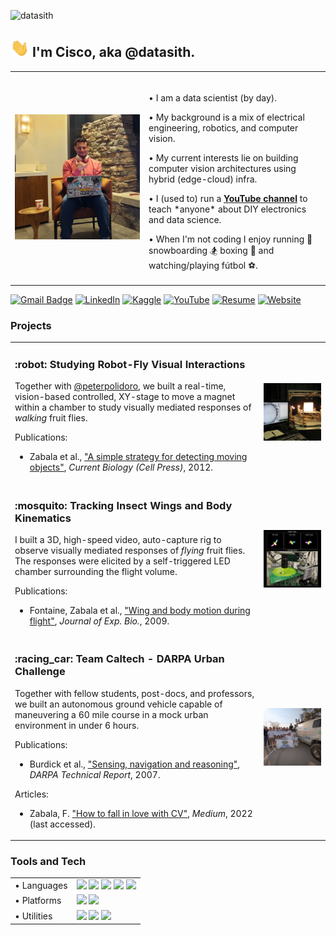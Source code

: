 <p align="left"> <img src="https://komarev.com/ghpvc/?username=datasith" alt="datasith" /> </p>

## <img src="https://github.com/datasith/datasith/blob/main/img/hi.gif" width="30px" height="29px"> I'm Cisco, aka @datasith.

<div>
<table><tr>
<td  style="width:200px">
<img width="225px" src="img/pfp.jpg">
</td>  
<td>
<img width="825px" height="1">
<p>• I am a data scientist (by day).</p>
<p>• My background is a mix of electrical engineering, robotics, and computer vision.</p>
<p>• My current interests lie on building computer vision architectures using hybrid (edge-cloud) infra.</p>
<p>• I (used to) run a <b><a href="https://youtube.com/datasith">YouTube channel</a></b> to teach *anyone* about DIY electronics and data science.</p>
<p>• When I'm not coding I enjoy running 🏃 snowboarding 🏂 boxing 🥊 and watching/playing fútbol ⚽.</p>
</td>
</tr>
</table>
</div>

[![Gmail Badge](https://img.shields.io/badge/CONTACT-FFFFFF?message=contact&style=for-the-badge&logo=gmail&logoColor=red&link=mailto:zabala@caltech.edu)](mailto:zabala@caltech.edu)
[![LinkedIn](https://img.shields.io/badge/LINKEDIN-0072b1?style=for-the-badge&logo=linkedin&logoColor=white)](https://www.linkedin.com/in/datasith)
[![Kaggle](https://img.shields.io/badge/KAGGLE-FFFFFF?style=for-the-badge&logo=kaggle&logoColor=blue)](https://kaggle.com/thedatasith)
[![YouTube](https://img.shields.io/badge/YOUTUBE-white?style=for-the-badge&logo=youtube&logoColor=red)](https://youtube.com/datasith)
[![Resume](https://img.shields.io/badge/RESUME-gray?style=for-the-badge&logo=adobeacrobatreader&logoColor=EC1C24)](https://github.com/datasith/datasith/blob/main/datasith-resume.pdf)
[![Website](https://img.shields.io/website-up-down-green-red/https/datasith.io?style=for-the-badge)](https://datasith.io/) 

### Projects
<table><tr>
  <td>
    <h3>:robot: Studying Robot-Fly Visual Interactions</h3>
    <p>Together with <a href="https://github.com/peterpolidoro">@peterpolidoro</a>, we built a real-time, vision-based controlled, XY-stage to move a magnet within a chamber to study visually mediated responses of <i>walking</i> fruit flies.</p>
    <p>
      <p>Publications:</p>
      <ul>
        <li>
          Zabala et al.,           
          <a href="https://www.cell.com/current-biology/fulltext/S0960-9822(12)00577-5">
            "A simple strategy for detecting moving objects"</a>,
          <i>Current Biology (Cell Press)</i>, 2012.
        </li>
      </ul>
    </p>
  </td>
  <td>
    <img src="img/rig_flyatar.jpg" alt="Flyatar Robot-Fly Interactions Rig" width="400px">
  </td>
</tr><tr>   
  <td>
    <h3>:mosquito: Tracking Insect Wings and Body Kinematics</h3>
    <p>I built a 3D, high-speed video, auto-capture rig to observe visually mediated responses of <i>flying</i> fruit flies. The responses were elicited by a self-triggered LED chamber surrounding the flight volume. 
    </p>
    <p>
      <p>Publications:</p>
      <ul>
        <li>
          Fontaine, Zabala et al.,           
          <a href="https://journals.biologists.com/jeb/article/212/9/1307/19160/Wing-and-body-motion-during-flight-initiation-in">
            "Wing and body motion during flight"</a>,
          <i>Journal of Exp. Bio.</i>, 2009.
        </li>
      </ul>
    </p>
  </td>
  <td>
    <img src="img/rig_flytrax.jpg" alt="Flytrax Motion Capture Rig" width="400px">
  </td>
</tr><tr> 
  <td>
    <h3>:racing_car: Team Caltech - DARPA Urban Challenge</h3>
    <p>Together with fellow students, post-docs, and professors, we built an autonomous ground vehicle capable of maneuvering a 60 mile course in a mock urban environment in under 6 hours.</p>
    <p>
      <p>Publications:</p>
      <ul>
        <li>
          Burdick et al.,           
          <a href="http://users.cms.caltech.edu/~murray/preprints/bur+07-dgc.pdf">
            "Sensing, navigation and reasoning"</a>, 
          <i>DARPA Technical Report</i>, 2007.
        </li>
      </ul>
      <p>Articles:</p>
      <ul>
        <li>
          Zabala, F. 
          <a href="https://medium.com/@datasith/how-to-fall-in-love-with-computer-vision-4f899ff51ecd">
            "How to fall in love with CV"</a>, 
          <i>Medium</i>, 2022 (last accessed).
        </li>
      </ul>    
    </p>    
    
  </td>
  <td>
    <img src="img/team_caltech.jpg" alt="Team Caltech at DGC '08" width="400px">
  </td>
</tr></table>

### Tools and Tech
<table>
  <tr>
    <td>• Languages</td> 
    <td><img src="https://img.shields.io/badge/Python-0077B5?style=for-the-badge&logo=python&logoColor=white">
    <img src="https://img.shields.io/badge/C%2B%2B-0077B5?style=for-the-badge&logo=c%2B%2B&logoColor=white">
    <img src="https://img.shields.io/badge/MATLAB-0077B5?style=for-the-badge&logo=MATLAB&logoColor=white">
    <img src="https://img.shields.io/badge/mysql-0077B5?style=for-the-badge&logo=mysql&logoColor=white">      
    <img src="https://img.shields.io/badge/JavaScript-0077B5?style=for-the-badge&logo=JavaScript&logoColor=white"></td>
  </tr>
  <tr>
    <td>• Platforms</td> 
    <td><img src="https://img.shields.io/badge/Amazon_AWS-0077B5?style=for-the-badge&logo=amazon-aws&logoColor=white">
    <img src="https://img.shields.io/badge/Google_Cloud-0077B5?style=for-the-badge&logo=google-cloud&logoColor=white"></td>
  </tr>    
  <tr>
    <td>• Utilities</td>
    <td><img src="https://img.shields.io/badge/Linux-0077B5?style=for-the-badge&logo=Linux&logoColor=white">          
    <img src="https://img.shields.io/badge/LaTeX-0077B5?style=for-the-badge&logo=LaTeX&logoColor=white">
    <img src="https://img.shields.io/badge/Git-0077B5?style=for-the-badge&logo=git&logoColor=white"></td>
  </tr>
</table>
